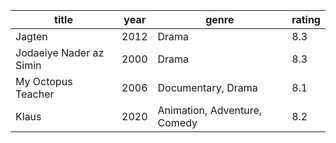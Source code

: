 |title|year|genre|rating|
|-----|----|-----|------|
|Jagten|2012|Drama|8.3|
|Jodaeiye Nader az Simin|2000|Drama|8.3|
|My Octopus Teacher|2006|Documentary, Drama|8.1|
|Klaus|2020|Animation, Adventure, Comedy|8.2|
